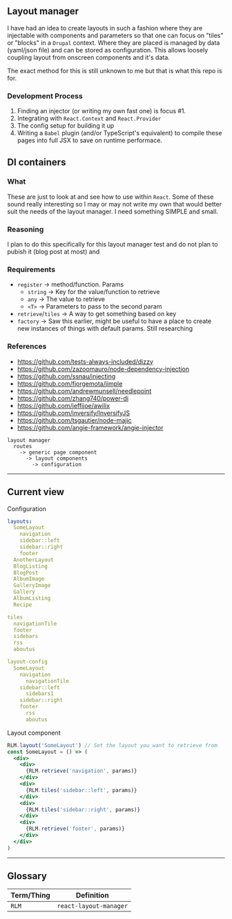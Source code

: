 ## Layout manager
I have had an idea to create layouts in such a fashion where they are injectable with components and parameters so that one can focus on "tiles" or "blocks" in a `Drupal` context. Where they are placed is managed by data (yaml/json file) and can be stored as configuration. This allows loosely coupling layout from onscreen components and it's data.

The exact method for this is still unknown to me but that is what this repo is for.

### Development Process
1. Finding an injector (or writing my own fast one) is focus #1.
1. Integrating with `React.Context` and `React.Provider`
1. The config setup for building it up
1. Writing a `Babel` plugin (and/or TypeScript's equivalent) to compile these pages into full JSX to save on runtime performace.

## DI containers
### What
These are just to look at and see how to use within `React`. Some of these sound really interesting so I may or may not write my own that would better suit the needs of the layout manager. I need something SIMPLE and small.

### Reasoning
I plan to do this specifically for this layout manager test and do not plan to pubish it (blog post at most) and 

### Requirements
* `register` →  method/function. Params
  * `string` → Key for the value/function to retrieve
  * `any` → The value to retrieve
  * `<T>` → Parameters to pass to the second param
* `retrieve`/`tiles` → A way to get something based on key
* `factory` → Saw this earlier, might be useful to have a place to create new instances of things with default params. Still researching

### References
* https://github.com/tests-always-included/dizzy
* https://github.com/zazoomauro/node-dependency-injection
* https://github.com/ssnau/injecting
* https://github.com/fjorgemota/jimple
* https://github.com/andrewmunsell/needlepoint
* https://github.com/zhang740/power-di
* https://github.com/jeffijoe/awilix
* https://github.com/inversify/InversifyJS
* https://github.com/tsgautier/node-majic
* https://github.com/angie-framework/angie-injector

```
layout manager
  routes
    -> generic page component
      -> layout components
        -> configuration
```

---
## Current view
Configuration
```yml
layouts:
  SomeLayout
    navigation
    sidebar::left
    sidebar::right
    footer
  AnotherLayout
  BlogListing
  BlogPost
  AlbumImage
  GalleryImage
  Gallery
  AlbumListing
  Recipe

tiles
  navigationTile
  footer
  sidebars
  rss
  aboutus

layout-config
  SomeLayout
    navigation
      navigationTile
    sidebar::left
      sidebars1
    sidebar::right
    footer
      rss
      aboutus
```

Layout component
```jsx
RLM.layout('SomeLayout') // Set the layout you want to retrieve from
const SomeLayout = () => (
  <div>
    <div>
      {RLM.retrieve('navigation', params)}
    </div>
    <div>
      {RLM.tiles('sidebar::left', params)}
    </div>
    <div>
      {RLM.tiles('sidebar::right', params)}
    </div>
    <div>
      {RLM.retrieve('footer', params)}
    </div>
  </div>
)
```

---
## Glossary
| Term/Thing | Definition |
|---|---|
| `RLM` | `react-layout-manager` |